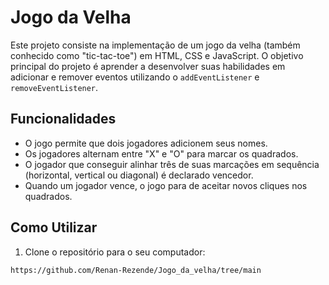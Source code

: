 # Jogo da Velha

Este projeto consiste na implementação de um jogo da velha (também conhecido como "tic-tac-toe") em HTML, CSS e JavaScript. O objetivo principal do projeto é aprender a desenvolver suas habilidades em adicionar e remover eventos utilizando o `addEventListener` e `removeEventListener`.

## Funcionalidades

- O jogo permite que dois jogadores adicionem seus nomes.
- Os jogadores alternam entre "X" e "O" para marcar os quadrados.
- O jogador que conseguir alinhar três de suas marcações em sequência (horizontal, vertical ou diagonal) é declarado vencedor.
- Quando um jogador vence, o jogo para de aceitar novos cliques nos quadrados.

## Como Utilizar

1. Clone o repositório para o seu computador:

```bash
https://github.com/Renan-Rezende/Jogo_da_velha/tree/main
